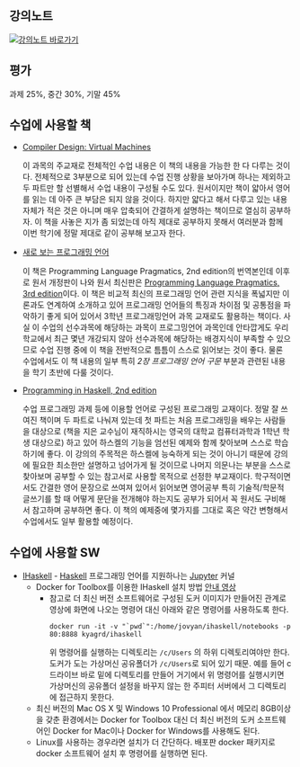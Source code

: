 ## 강의노트
[![강의노트 바로가기](https://upload.wikimedia.org/wikipedia/commons/4/4a/Aviso_%22categor%C3%ADzame%22_%28espa%C3%B1ol%29.svg)](https://github.com/kyagrd/compiler2018Fall/wiki)

## 평가
과제 25%, 중간 30%, 기말 45%

## 수업에 사용할 책

* [Compiler Design: Virtual Machines](https://www.amazon.com/Compiler-Design-Machines-Reinhard-Wilhelm/dp/3642149081)

     이 과목의 주교재로 전체적인 수업 내용은 이 책의 내용을 가능한 한 다 다루는 것이다.
     전체적으로 3부분으로 되어 있는데 수업 진행 상황을 보아가며 하나는 제외하고 두 파트만 할 선별해서 수업 내용이 구성될 수도 있다.
     원서이지만 책이 얇아서 영어를 읽는 데 아주 큰 부담은 되지 않을 것이다.
     하지만 얇다고 해서 다루고 있는 내용 자체가 적은 것은 아니며 매우 압축되어 간결하게 설명하는 책이므로 열심히 공부하자.
     이 책을 사놓은 지가 좀 되었는데 아직 제대로 공부하지 못해서 여러분과 함께 이번 학기에 정말 제대로 같이 공부해 보고자 한다.

* [새로 보는 프로그래밍 언어](http://www.acornpub.co.kr/book/programming-language)
 
     이 책은 Programming Language Pragmatics, 2nd edition의 번역본인데
     이후로 원서 개정판이 나와 원서 최신판은
     [Programming Language Pragmatics, 3rd edition](https://www.elsevier.com/books/programming-language-pragmatics/scott/978-0-12-374514-9)이다.
     이 책은 비교적 최신의 프로그래밍 언어 관련 지식을 폭넓지만 이론과도 연계하여 소개하고 있어 프로그래밍 언어들의 특징과 차이점 및 공통점을 파악하기 좋게 되어 있어서 3학년 프로그래밍언어 과목 교재로도 활용하는 책이다. 사실 이 수업의 선수과목에 해당하는 과목이 프로그밍언어 과목인데 안타깝게도 우리 학교에서 최근 몇년 개강되지 않아 선수과목에 해당하는 배경지식이 부족할 수 있으므로 수업 진행 중에 이 책을 전반적으로 틈틈이 스스로 읽어보는 것이 좋다.
     물론 수업에서도 이 책 내용의 일부 특히 *2장 프로그래밍 언어 구문* 부분과 관련된 내용을 학기 초반에 다룰 것이다.
     
 * [Programming in Haskell, 2nd edition](http://www.cs.nott.ac.uk/~pszgmh/pih.html)
 
     수업 프로그래밍 과제 등에 이용할 언어로 구성된 프로그래밍 교재이다. 정말 잘 쓰여진 책이며 두 파트로 나눠져 있는데 첫 파트는 처음 프로그래밍을 배우는 사람들을 대상으로 (책을 지은 교수님이 재직하시는 영국의 대학교 컴퓨터과학과 1학년 학생 대상으로) 하고 있어 하스켈의 기능을 엄선된 예제와 함께 찾아보며 스스로 학습하기에 좋다.
     이 강의의 주목적은 하스켈에 능숙하게 되는 것이 아니기 때문에 강의에 필요한 최소한만 설명하고 넘어가게 될 것이므로 나머지 의문나는 부분을 스스로 찾아보며 공부할 수 있는 참고서로 사용할 목적으로 선정한 부교재이다.
     학구적이면서도 간결한 영어 문장으로 쓰여져 있어서 읽어보면 영어공부 특히 기술적/학문적 글쓰기를 할 때 어떻게 문단을 전개해야 하는지도 공부가 되어서 꼭 원서도 구비해서 참고하며 공부하면 좋다.
     이 책의 예제중에 몇가지를 그대로 혹은 약간 변형해서 수업에서도 일부 활용할 예정이다.

## 수업에 사용할 SW
 * [IHaskell](https://github.com/gibiansky/IHaskell) - [Haskell](http://haskell.org) 프로그래밍 언어를 지원하나는 [Jupyter](http://jupyter.org) 커널
   - Docker for Toolbox를 이용한 IHaskell 설치 방법 [안내 영상](https://youtu.be/rvaXWrN6tJY)
       - 참고로 더 최신 버전 소프트웨어로 구성된 도커 이미지가 만들어진 관계로
         영상에 화면에 나오는 명령어 대신 아래와 같은 명령어를 사용하도록 한다.
         ```
         docker run -it -v "`pwd`":/home/jovyan/ihaskell/notebooks -p 80:8888 kyagrd/ihaskell
         ```
         위 명령어를 실행하는 디렉토리는 `/c/Users` 의 하위 디렉토리여야만 한다. 도커가 도는 가상머신 공유폴더가 `/c/Users`로 되어 있기 때문.
         예를 들어 c드라이브 바로 밑에 디렉토리를 만들어 거기에서 위 명령어를 실행시키면 가상머신의 공유폴더 설정을 바꾸지 않는 한 주피터 서버에서 그 디렉토리에 접근하지 못한다.
   - 최신 버전의 Mac OS X 및 Windows 10 Professional 에서 메모리 8GB이상을 갖춘 환경에서는
     Docker for Toolbox 대신 더 최신 버전의 도커 소프트웨어인 Docker for Mac이나 Docker for Windows를 사용해도 된다.
   - Linux를 사용하는 경우라면 설치가 더 간단하다. 배포판 docker 패키지로 docker 소프트웨어 설치 후 명령어를 실행하면 된다. 
